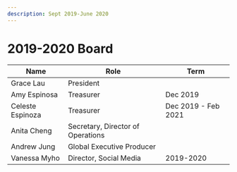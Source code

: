 ```yaml
---
description: Sept 2019-June 2020
---
```


# 2019-2020 Board

| Name             | Role                              | Term                |
| ---------------- | --------------------------------- | ------------------- |
| Grace Lau        | President                         |                     |
| Amy Espinosa     | Treasurer                         | Dec 2019            |
| Celeste Espinoza | Treasurer                         | Dec 2019 - Feb 2021 |
| Anita Cheng      | Secretary, Director of Operations |                     |
| Andrew Jung      | Global Executive Producer         |                     |
| Vanessa Myho     | Director, Social Media            | 2019-2020           |
